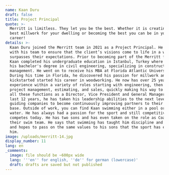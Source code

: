 ```yaml
---
name: Kaan Duru
draft: false
title: Project Principal
quote: >-
  Merritt is limitless. They let you be the best. Whether it is creating the
  best millwork for your dwelling or becoming the best you can be in your
  career!
details: >-
  Kaan Duru joined the Merritt team in 2021 as a Project Principal. He works
  with his team to ensure that the client’s visions come to life in a way that
  surpasses their expectations. Prior to becoming part of the Merritt family,
  Kaan completed his undergraduate education in Istanbul, Turkey where he earned
  his bachelor's degree in civil engineering, specializing in construction
  management. He went on to receive his MBA at Florida Atlantic University.
  During his time in Florida, he discovered his passion for millwork and
  kickstarted started his career in woodworking. He now has over 25 years of
  experience within a variety of roles starting with engineering, then moving to
  project management, estimating, and sales, quickly making his way to oversee
  all these functions as a Director, Vice President and General Manager. For the
  last 12 years, he has taken his leadership abilities to the next level by
  guiding companies to become continuously improving partners to their client
  base. Outside of work, you can find Kaan swimming either in a pool or open
  water. He has always had a passion for the sport and still competitively
  competes today. He has two sons and has even taken on the role as Coach for
  their swim team. He says that swimming has taught him discipline and hard work
  and hopes to pass on the same values to his sons that the sport has endowed on
  him. 
image: /uploads/merritt-14.jpg
display_number: 11
lang: en
_comments:
  image: file should be ~600px wide
  lang: '''en'' for english, ''de'' for german (lowercase)'
  draft: drafts are saved but not published
---
```

